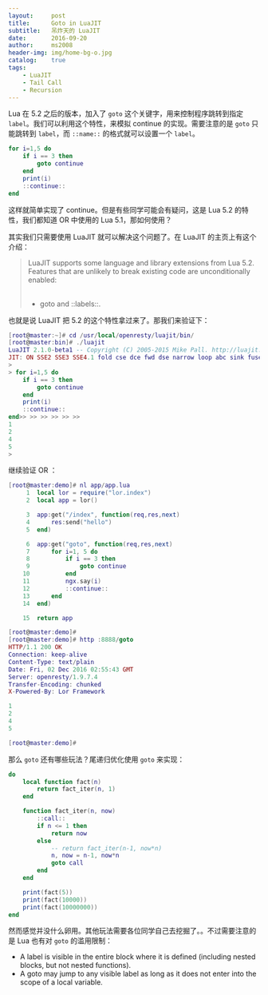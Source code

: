 ```yaml
---
layout:     post
title:      Goto in LuaJIT
subtitle:   吊炸天的 LuaJIT
date:       2016-09-20
author:     ms2008
header-img: img/home-bg-o.jpg
catalog:    true
tags:
    - LuaJIT
    - Tail Call
    - Recursion
---
```


Lua 在 5.2 之后的版本，加入了 `goto` 这个关键字，用来控制程序跳转到指定 `label`。我们可以利用这个特性，来模拟 continue 的实现。需要注意的是 `goto` 只能跳转到 `label`，而 `::name::` 的格式就可以设置一个 `label`。

```lua
for i=1,5 do
    if i == 3 then
        goto continue
    end
    print(i)
    ::continue::
end
```

这样就简单实现了 continue。但是有些同学可能会有疑问，这是 Lua 5.2 的特性，我们都知道 OR 中使用的 Lua 5.1，那如何使用？

其实我们只需要使用 LuaJIT 就可以解决这个问题了。在 LuaJIT 的主页上有这个介绍：

> LuaJIT supports some language and library extensions from Lua 5.2. Features that are unlikely to break existing code are unconditionally enabled:
> <br><br>
> - goto and ::labels::.

也就是说 LuaJIT 把 5.2 的这个特性拿过来了。那我们来验证下：

```lua
[root@master:~]# cd /usr/local/openresty/luajit/bin/
[root@master:bin]# ./luajit
LuaJIT 2.1.0-beta1 -- Copyright (C) 2005-2015 Mike Pall. http://luajit.org/
JIT: ON SSE2 SSE3 SSE4.1 fold cse dce fwd dse narrow loop abc sink fuse
>
> for i=1,5 do
    if i == 3 then
        goto continue
    end
    print(i)
    ::continue::
end>> >> >> >> >> >>
1
2
4
5
>
```

继续验证 OR ：

```lua
[root@master:demo]# nl app/app.lua
     1	local lor = require("lor.index")
     2	local app = lor()

     3	app:get("/index", function(req,res,next)
     4	    res:send("hello")
     5	end)

     6	app:get("goto", function(req,res,next)
     7	    for i=1, 5 do
     8	        if i == 3 then
     9	            goto continue
    10	        end
    11	        ngx.say(i)
    12	        ::continue::
    13	    end
    14	end)

    15	return app

[root@master:demo]#
[root@master:demo]# http :8888/goto
HTTP/1.1 200 OK
Connection: keep-alive
Content-Type: text/plain
Date: Fri, 02 Dec 2016 02:55:43 GMT
Server: openresty/1.9.7.4
Transfer-Encoding: chunked
X-Powered-By: Lor Framework

1
2
4
5

[root@master:demo]#
```

那么 `goto` 还有哪些玩法？尾递归优化使用 `goto` 来实现：

```lua
do
    local function fact(n)
        return fact_iter(n, 1)
    end

    function fact_iter(n, now)
        ::call::
        if n <= 1 then
            return now
        else
            -- return fact_iter(n-1, now*n)
            n, now = n-1, now*n
            goto call
        end
    end

    print(fact(5))
    print(fact(10000))
    print(fact(10000000))
end
```

然而感觉并没什么卵用。其他玩法需要各位同学自己去挖掘了。。不过需要注意的是 Lua 也有对 `goto` 的滥用限制：

- A label is visible in the entire block where it is defined (including nested blocks, but not nested functions).
- A goto may jump to any visible label as long as it does not enter into the scope of a local variable.
